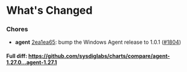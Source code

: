 # What's Changed

### Chores
- **agent** [2ea1ea65](https://github.com/sysdiglabs/charts/commit/2ea1ea65866c9e237fc7498e748b84ef990fb5fc): bump the Windows Agent release to 1.0.1 ([#1804](https://github.com/sysdiglabs/charts/issues/1804))
#### Full diff: https://github.com/sysdiglabs/charts/compare/agent-1.27.0...agent-1.27.1
